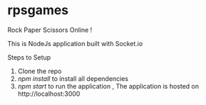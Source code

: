 # rpsgames
Rock Paper Scissors Online !

This is NodeJs application built with Socket.io

Steps to Setup

1. Clone the repo
2. *npm install* to install all dependencies
3. *npm start* to run the application , The application is hosted on http://localhost:3000
